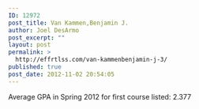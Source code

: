 ```yaml
---
ID: 12972
post_title: Van Kammen,Benjamin J.
author: Joel DesArmo
post_excerpt: ""
layout: post
permalink: >
  http://effrtlss.com/van-kammenbenjamin-j-3/
published: true
post_date: 2012-11-02 20:54:05
---
```

<p>Average GPA in Spring 2012 for first course listed: 2.377</p>